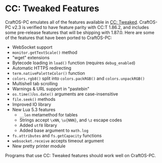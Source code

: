 # CC: Tweaked Features
CraftOS-PC emulates all of the features available in [CC: Tweaked](https://github.com/SquidDev/CC-Tweaked). CraftOS-PC v2.3 is verified to have feature parity with CC:T 1.86.2, and includes some pre-release features that will be shipping with 1.87.0. Here are some of the features that have been ported to CraftOS-PC:

* WebSocket support
* `monitor.getTextScale()` method
* "wget" extensions
* Bytecode loading in `load()` function (requires `debug_enabled`)
* Automatic HTTPS redirecting
* `term.nativePaletteColor()` function
* `colors.rgb8()` split into `colors.packRGB()` and `colors.unpackRGB()`
* Multishell tab scrolling
* Warnings & URL support in "pastebin"
* `os.time()`/`os.date()` arguments are case-insensitive
* `file.seek()` methods
* Improved IO library
* New Lua 5.3 features
  * `__len` metamethod for tables
  * Strings accept `\xNN`, `\u{NNN}`, and `\z` escape codes
  * Added `utf8` library
  * Added base argument to `math.log`
* `fs.attributes` and `fs.getCapacity` functions
* `websocket.receive` accepts timeout argument
* New pretty printer module


Programs that use CC: Tweaked features should work well on CraftOS-PC.